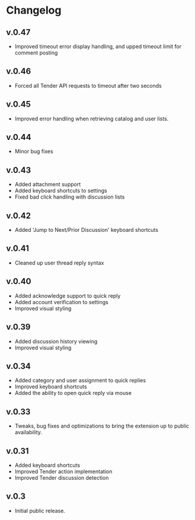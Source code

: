 # Changelog

## v.0.47

- Improved timeout error display handling, and upped timeout limit for comment posting

## v.0.46

- Forced all Tender API requests to timeout after two seconds

## v.0.45

- Improved error handling when retrieving catalog and user lists.

## v.0.44

- Minor bug fixes

## v.0.43

- Added attachment support
- Added keyboard shortcuts to settings
- Fixed bad click handling with discussion lists

## v.0.42

- Added 'Jump to Next/Prior Discussion' keyboard shortcuts

## v.0.41

- Cleaned up user thread reply syntax

## v.0.40

- Added acknowledge support to quick reply
- Added account verification to settings
- Improved visual styling

## v.0.39

- Added discussion history viewing
- Improved visual styling

## v.0.34

- Added category and user assignment to quick replies
- Improved keyboard shortcuts
- Added the ability to open quick reply via mouse

## v.0.33

- Tweaks, bug fixes and optimizations to bring the extension up to public availability.

## v.0.31

- Added keyboard shortcuts
- Improved Tender action implementation
- Improved Tender discussion detection

## v.0.3
- Initial public release.